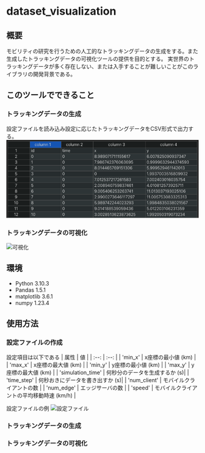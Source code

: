 # dataset_visualization
## 概要
モビリティの研究を行うための人工的なトラッキングデータの生成をする。また生成したトラッキングデータの可視化ツールの提供を目的とする。
実世界のトラッキングデータが多く存在しない、または入手することが難しいことがこのライブラリの開発背景である。

## このツールでできること
### トラッキングデータの生成
設定ファイルを読み込み設定に応じたトラッキングデータをCSV形式で出力する。
![トラッキングデータ](/traking_csv.png)



### トラッキングデータの可視化
![可視化](/readme_animation.gif)

## 環境
- Python 3.10.3
- Pandas 1.5.1
- matplotlib 3.6.1
- numpy 1.23.4


## 使用方法
### 設定ファイルの作成
設定項目は以下である
| 属性 | 値 |
| :--: | :--: |
| 'min_x' | x座標の最小値 (km) |
| 'max_x' | x座標の最大値 (km) |
| 'min_y' | y座標の最小値 (km) |
| 'max_y' | y座標の最大値 (km) |
| 'simulation_time' | 何秒分のデータを生成するか (s)|
| 'time_step' | 何秒おきにデータを書き出すか (s)|
| 'num_client' | モバイルクライアントの数 |
| 'num_edge' | エッジサーバの数 |
| 'speed' | モバイルクライアントの平均移動時速 (km/h) |

設定ファイルの例
![設定ファイル](/readme_config.png)

### トラッキングデータの生成


### トラッキングデータの可視化